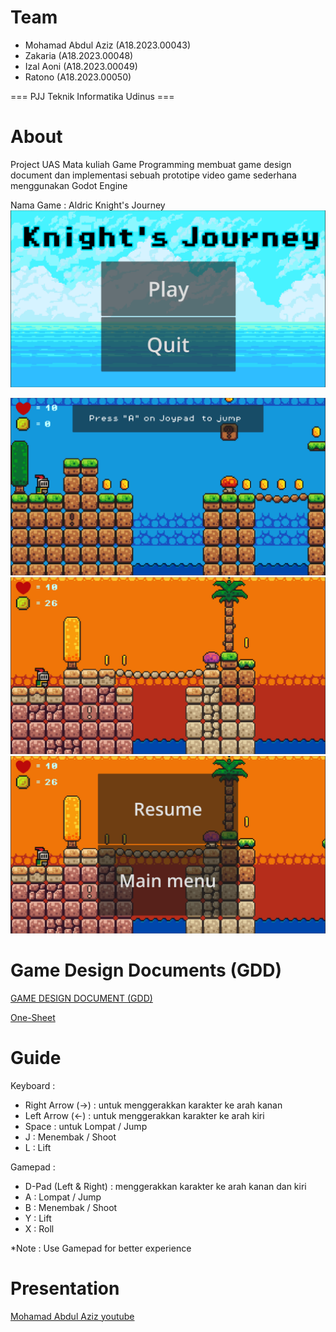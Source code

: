 # Team

- Mohamad Abdul Aziz (A18.2023.00043)
-	Zakaria (A18.2023.00048)
-	Izal Aoni (A18.2023.00049)
-	Ratono (A18.2023.00050)

=== PJJ Teknik Informatika Udinus ===

# About
Project UAS Mata kuliah Game Programming membuat game design document dan implementasi sebuah prototipe video game sederhana 
menggunakan Godot Engine

Nama Game : Aldric Knight's Journey
![Main Menu](./images/1.png)


![level 1](./images/2.png)
![level 2](./images/4.png)
![Resume](./images/5.png)

# Game Design Documents (GDD)
[GAME DESIGN DOCUMENT (GDD)](https://github.com/abdulazizmohamad/Knightsjourney/blob/main/GAME%20DESIGN%20DOCUMENT%20(GDD).pdf)

[One-Sheet](https://github.com/abdulazizmohamad/Knightsjourney/blob/main/One-Sheet%20Document.pdf)

# Guide

Keyboard :
- Right Arrow (→) : untuk menggerakkan karakter ke arah kanan
- Left Arrow (←) : untuk menggerakkan karakter ke arah kiri
- Space : untuk Lompat / Jump
- J : Menembak / Shoot
- L : Lift

Gamepad :
- D-Pad (Left & Right) : menggerakkan karakter ke arah kanan dan kiri
- A : Lompat / Jump
- B : Menembak / Shoot
- Y : Lift
- X : Roll

*Note : Use Gamepad for better experience

# Presentation
[Mohamad Abdul Aziz youtube](https://youtu.be/A5X_Df06o7M)




